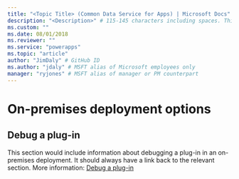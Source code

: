 ```yaml
---
title: "<Topic Title> (Common Data Service for Apps) | Microsoft Docs" # Intent and product brand in a unique string of 43-59 chars including spaces
description: "<Description>" # 115-145 characters including spaces. This abstract displays in the search result.
ms.custom: ""
ms.date: 08/01/2018
ms.reviewer: ""
ms.service: "powerapps"
ms.topic: "article"
author: "JimDaly" # GitHub ID
ms.author: "jdaly" # MSFT alias of Microsoft employees only
manager: "ryjones" # MSFT alias of manager or PM counterpart
---
```

# On-premises deployment options

<!-- 

TODO: This page and any links to it will not be published until an on-premises version of CDS for Apps is released.


 -->

<!-- TODO: Replace the example below with real content -->
## Debug a plug-in

This section would include information about debugging a plug-in in an on-premises deployment. It should always have a link back to the relevant section. More information: [Debug a plug-in](write-register-plug-in.md#debug-a-plug-in)